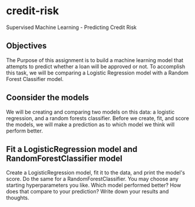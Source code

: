 # credit-risk
Supervised Machine Learning - Predicting Credit Risk

## Objectives

The Purpose of this assignment is to build a machine learning model that attempts to predict whether a loan will be approved or not. To accomplish this task, we will be comparing a Logistic Regression model with a Random Forest Classifier model.

## Coonsider the models

We will be creating and comparing two models on this data: a logistic regression, and a random forests classifier. Before we create, fit, and score the models, we will make a prediction as to which model we think will perform better.

## Fit a LogisticRegression model and RandomForestClassifier model

Create a LogisticRegression model, fit it to the data, and print the model's score. Do the same for a RandomForestClassifier. You may choose any starting hyperparameters you like. Which model performed better? How does that compare to your prediction? Write down your results and thoughts.
